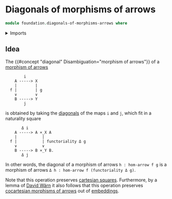 # Diagonals of morphisms of arrows

```agda
module foundation.diagonals-of-morphisms-arrows where
```

<details><summary>Imports</summary>

```agda

```

</details>

## Idea

The {{#concept "diagonal" Disambiguation="morphism of arrows"}} of a
[morphism of arrows](foundation.morphisms-arrows.md)

```text
        i
    A -----> X
    |        |
  f |        | g
    ∨        ∨
    B -----> Y
        j
```

is obtained by taking the [diagonals](foundation.diagonals-of-maps.md) of the
maps `i` and `j`, which fit in a naturality square

```text
       Δ i
    A -----> A ×_X A
    |           |
  f |           | functoriality Δ g
    ∨           ∨
    B -----> B ×_Y B.
       Δ j
```

In other words, the diagonal of a morphism of arrows `h : hom-arrow f g` is a
morphism of arrows `Δ h : hom-arrow f (functoriality Δ g)`.

Note that this operation preserves
[cartesian squares](foundation.cartesian-morphisms-arrows.md). Furthermore, by a
lemma of [David Wärn](https://ncatlab.org/nlab/show/David+Wärn) it also follows
that this operation preserves
[cocartesian morphisms of arrows](synthetic-homotopy-theory.cocartesian-morphisms-arrows.md)
out of [embeddings](foundation.embeddings.md).
